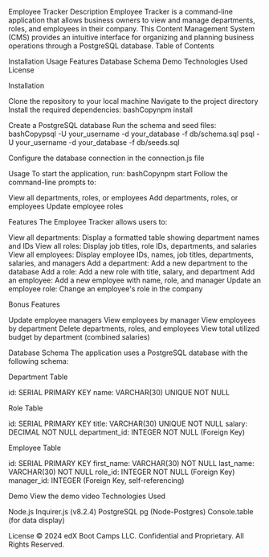 Employee Tracker
Description
Employee Tracker is a command-line application that allows business owners to view and manage departments, roles, and employees in their company. This Content Management System (CMS) provides an intuitive interface for organizing and planning business operations through a PostgreSQL database.
Table of Contents

Installation
Usage
Features
Database Schema
Demo
Technologies Used
License

Installation

Clone the repository to your local machine
Navigate to the project directory
Install the required dependencies:
bashCopynpm install

Create a PostgreSQL database
Run the schema and seed files:
bashCopypsql -U your_username -d your_database -f db/schema.sql
psql -U your_username -d your_database -f db/seeds.sql

Configure the database connection in the connection.js file

Usage
To start the application, run:
bashCopynpm start
Follow the command-line prompts to:

View all departments, roles, or employees
Add departments, roles, or employees
Update employee roles

Features
The Employee Tracker allows users to:

View all departments: Display a formatted table showing department names and IDs
View all roles: Display job titles, role IDs, departments, and salaries
View all employees: Display employee IDs, names, job titles, departments, salaries, and managers
Add a department: Add a new department to the database
Add a role: Add a new role with title, salary, and department
Add an employee: Add a new employee with name, role, and manager
Update an employee role: Change an employee's role in the company

Bonus Features

Update employee managers
View employees by manager
View employees by department
Delete departments, roles, and employees
View total utilized budget by department (combined salaries)

Database Schema
The application uses a PostgreSQL database with the following schema:

Department Table

id: SERIAL PRIMARY KEY
name: VARCHAR(30) UNIQUE NOT NULL


Role Table

id: SERIAL PRIMARY KEY
title: VARCHAR(30) UNIQUE NOT NULL
salary: DECIMAL NOT NULL
department_id: INTEGER NOT NULL (Foreign Key)


Employee Table

id: SERIAL PRIMARY KEY
first_name: VARCHAR(30) NOT NULL
last_name: VARCHAR(30) NOT NULL
role_id: INTEGER NOT NULL (Foreign Key)
manager_id: INTEGER (Foreign Key, self-referencing)



Demo
View the demo video
Technologies Used

Node.js
Inquirer.js (v8.2.4)
PostgreSQL
pg (Node-Postgres)
Console.table (for data display)

License
© 2024 edX Boot Camps LLC. Confidential and Proprietary. All Rights Reserved.
